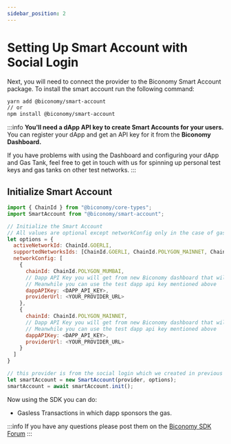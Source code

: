 ```yaml
---
sidebar_position: 2
---
```


# Setting Up Smart Account with Social Login

Next, you will need to connect the provider to the Biconomy Smart Account package. To install the smart account run the following command:

```bash
yarn add @biconomy/smart-account
// or
npm install @biconomy/smart-account
```

:::info
**You'll need a dApp API key to create Smart Accounts for your users.**
You can register your dApp and get an API key for it from the **Biconomy Dashboard.**

If you have problems with using the Dashboard and configuring your dApp and Gas Tank, feel free to get in touch with us for spinning up personal test keys and gas tanks on other test networks.
:::

## Initialize Smart Account

```js
import { ChainId } from "@biconomy/core-types";
import SmartAccount from "@biconomy/smart-account";

// Initialize the Smart Account
// All values are optional except networkConfig only in the case of gasless dappAPIKey is required
let options = {
  activeNetworkId: ChainId.GOERLI,
  supportedNetworksIds: [ChainId.GOERLI, ChainId.POLYGON_MAINNET, ChainId.POLYGON_MUMBAI],
  networkConfig: [
    {
      chainId: ChainId.POLYGON_MUMBAI,
      // Dapp API Key you will get from new Biconomy dashboard that will be live soon
      // Meanwhile you can use the test dapp api key mentioned above
      dappAPIKey: <DAPP_API_KEY>,
      providerUrl: <YOUR_PROVIDER_URL>
    },
    {
      chainId: ChainId.POLYGON_MAINNET,
      // Dapp API Key you will get from new Biconomy dashboard that will be live soon
      // Meanwhile you can use the test dapp api key mentioned above
      dappAPIKey: <DAPP_API_KEY>,
      providerUrl: <YOUR_PROVIDER_URL>
    }
  ]
}

// this provider is from the social login which we created in previous setup
let smartAccount = new SmartAccount(provider, options);
smartAccount = await smartAccount.init();
```

Now using the SDK you can do:

- Gasless Transactions in which dapp sponsors the gas.

:::info
If you have any questions please post them on the [Biconomy SDK Forum](https://forum.biconomy.io/)
:::
